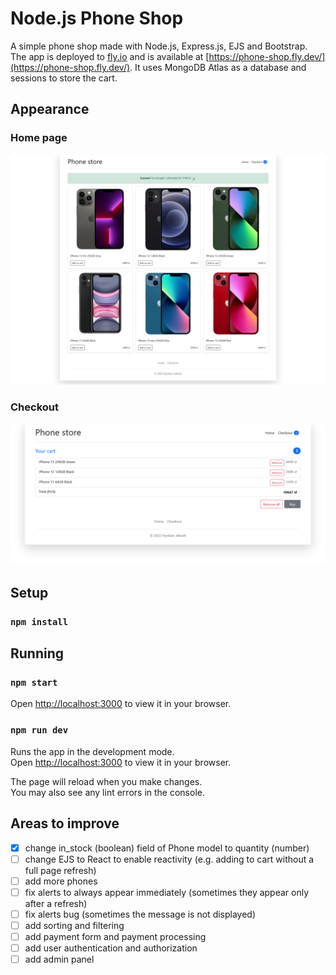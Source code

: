 # Node.js Phone Shop

A simple phone shop made with Node.js, Express.js, EJS and Bootstrap. The app is deployed to [fly.io](https://fly.io/) and is available at [https://phone-shop.fly.dev/](https://phone-shop.fly.dev/). It uses MongoDB Atlas as a database and sessions to store the cart.

## Appearance

### Home page

![image](public/img/home_page.png)

### Checkout

![image](public/img/checkout.png)

## Setup

### `npm install`

## Running
### `npm start`

Open [http://localhost:3000](http://localhost:3000) to view it in your browser.

### `npm run dev`

Runs the app in the development mode.\
Open [http://localhost:3000](http://localhost:3000) to view it in your browser.

The page will reload when you make changes.\
You may also see any lint errors in the console.

## Areas to improve

- [x] change in_stock (boolean) field of Phone model to quantity (number)
- [ ] change EJS to React to enable reactivity (e.g. adding to cart without a full page refresh)
- [ ] add more phones
- [ ] fix alerts to always appear immediately (sometimes they appear only after a refresh)
- [ ] fix alerts bug (sometimes the message is not displayed)
- [ ] add sorting and filtering
- [ ] add payment form and payment processing
- [ ] add user authentication and authorization
- [ ] add admin panel
